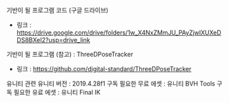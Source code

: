 기반이 될 프로그램 코드 (구글 드라이브)
- 링크 : https://drive.google.com/drive/folders/1w_X4NxZMmJU_PAyZjwlXUXeDDS8BXeI2?usp=drive_link

기반이 될 프로그램 (참고) : ThreeDPoseTracker
- 링크 : https://github.com/digital-standard/ThreeDPoseTracker

유니티 관련
유니티 버전 : 2019.4.28f1 
구독 필요한 무료 에셋 : 유니티 BVH Tools
구독 필요한 유료 에셋 : 유니티 Final IK 
